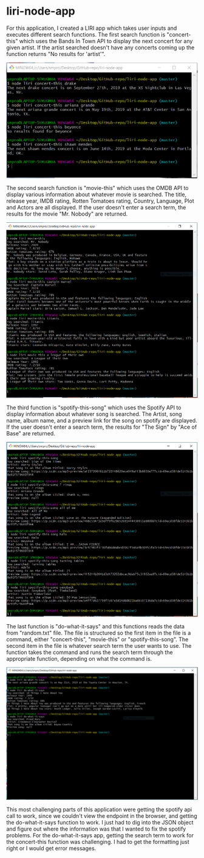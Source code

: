 # liri-node-app

For this application, I created a LIRI app which takes user inputs and executes different search functions.  The first search function is "concert-this" which uses the Bands In Town API to display the next concert for any given artist.  If the artist searched doesn't have any concerts coming up the function returns "No results for 'artist'".  

![Concert-this image](/Screenshots/Liri_concertthis.PNG)

The second search function is "movie-this" which uses the OMDB API to display various information about whatever movie is searched.  The title, release year, IMDB rating, Rotten Tomatoes rating, Country, Language, Plot and Actors are all displayed.  If the user doesn't enter a search term, the results for the movie "Mr. Nobody" are returned.

![Movie-this image](/Screenshots/Liri_moviethis.PNG)

The third function is "spotify-this-song" which uses the Spotify API to display information about whatever song is searched.  The Artist, song name, album name, and a preview link for the song on spotify are displayed.  If the user doesn't enter a search term, the results for "The Sign" by "Ace of Base" are returned.  

![Spotify-this-song image](/Screenshots/Liri_spotifythis.PNG)

The last function is "do-what-it-says" and this functions reads the data from "random.txt" file.  The file is structured so the first item in the file is a command, either "concert-this", "movie-this" or "spotify-this-song".  The second item in the file is whatever search term the user wants to use.  The function takes the command and runs the search term through the appropriate function, depending on what the command is. 

![do-what-it-says image](/Screenshots/Liri_do-what-it-says.PNG)

This most challenging parts of this application were getting the spotify api call to work, since we couldn't view the endpoint in the browser, and getting the do-what-it-says function to work.  I just had to dig into the JSON object and figure out where the information was that I wanted to fix the spotify problems.  For the do-what-it-says app, getting the search term to work for the concert-this function was challenging.  I had to get the formatting just right or I would get error messages.
